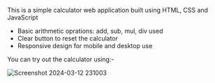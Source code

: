 This is a simple calculator web application built using HTML, CSS and JavaScript
   - Basic arithmetic oprations: add, sub, mul, div used
   - Clear button to reset the calculator
   - Responsive design for mobile and desktop use

You can try out the calculator using:-

![Screenshot 2024-03-12 231003](https://github.com/Harshvardhan-Patidar/calculator/assets/143065552/7f42adf6-2b3b-48c1-9ef9-000ad017ac27)
